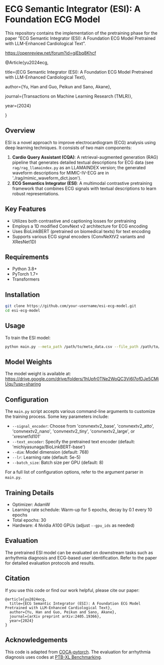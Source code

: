 # ECG Semantic Integrator (ESI): A Foundation ECG Model

This repository contains the implementation of the pretraining phase for the paper "ECG Semantic Integrator (ESI): A Foundation ECG Model Pretrained with LLM-Enhanced Cardiological Text".

https://openreview.net/forum?id=giEbq8Khcf

@Article{yu2024ecg,

  title={ECG Semantic Integrator (ESI): A Foundation ECG Model Pretrained with LLM-Enhanced Cardiological Text},

  author={Yu, Han and Guo, Peikun and Sano, Akane},
  
  journal={Transactions on Machine Learning Research (TMLR)},
  
  year={2024}

}


## Overview

ESI is a novel approach to improve electrocardiogram (ECG) analysis using deep learning techniques. It consists of two main components:

1. **Cardio Query Assistant (CQA)**: A retrieval-augmented generation (RAG) pipeline that generates detailed textual descriptions for ECG data (see `rag/rag_llamaindex.py` as an LLAMAINDEX version; the generated waveform descriptions for MIMIC-IV-ECG are in './rag/mimic_waveform_dict.json').
2. **ECG Semantics Integrator (ESI)**: A multimodal contrastive pretraining framework that combines ECG signals with textual descriptions to learn robust representations.

## Key Features

- Utilizes both contrastive and captioning losses for pretraining
- Employs a 1D modified ConvNext v2 architecture for ECG encoding
- Uses BioLinkBERT (pretrained on biomedical texts) for text encoding
- Supports various ECG signal encoders (ConvNeXtV2 variants and XResNet1D)

## Requirements

- Python 3.8+
- PyTorch 1.7+
- Transformers

## Installation

```bash
git clone https://github.com/your-username/esi-ecg-model.git
cd esi-ecg-model
```

## Usage

To train the ESI model:

```bash
python main.py --meta_path /path/to/meta_data.csv --file_path /path/to/ecg/files --batch_size 48 --epochs 50 --signal_encoder convnextv2_base --text_encoder michiyasunaga/BioLinkBERT-base
```

## Model Weights

The model weight is available at: https://drive.google.com/drive/folders/1hUpfr0TNe2WoQC3Vi6l7ofDJe5CMjUqu?usp=sharing

## Configuration

The `main.py` script accepts various command-line arguments to customize the training process. Some key parameters include:

- `--signal_encoder`: Choose from 'convnextv2_base', 'convnextv2_atto', 'convnextv2_nano', 'convnextv2_tiny', 'convnextv2_large', or 'xresnet1d101'
- `--text_encoder`: Specify the pretrained text encoder (default: 'michiyasunaga/BioLinkBERT-base')
- `--dim`: Model dimension (default: 768)
- `--lr`: Learning rate (default: 5e-5)
- `--batch_size`: Batch size per GPU (default: 8)

For a full list of configuration options, refer to the argument parser in `main.py`.

## Training Details

- Optimizer: AdamW
- Learning rate schedule: Warm-up for 5 epochs, decay by 0.1 every 10 epochs
- Total epochs: 30
- Hardware: 4 Nvidia A100 GPUs (adjust `--gpu_ids` as needed)

## Evaluation

The pretrained ESI model can be evaluated on downstream tasks such as arrhythmia diagnosis and ECG-based user identification. Refer to the paper for detailed evaluation protocols and results.

## Citation

If you use this code or find our work helpful, please cite our paper:

```
@article{yu2024ecg,
  title={ECG Semantic Integrator (ESI): A Foundation ECG Model Pretrained with LLM-Enhanced Cardiological Text},
  author={Yu, Han and Guo, Peikun and Sano, Akane},
  journal={arXiv preprint arXiv:2405.19366},
  year={2024}
}
```

## Acknowledgements
This code is adapted from [COCA-pytorch](https://github.com/lucidrains/coca-pytorch).
The evaluation for arrhythmia diagnosis uses codes at [PTB-XL Benchmarking](https://github.com/helme/ecg_ptbxl_benchmarking).

